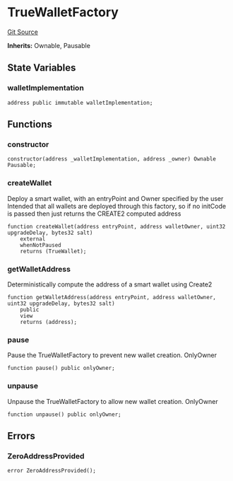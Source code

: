 # TrueWalletFactory
[Git Source](https://github.com/TrueWallet/contracts/blob/843930f01013ad22976a2d653f9d67aaa82d54f4/src/wallet/TrueWalletFactory.sol)

**Inherits:**
Ownable, Pausable


## State Variables
### walletImplementation

```solidity
address public immutable walletImplementation;
```


## Functions
### constructor


```solidity
constructor(address _walletImplementation, address _owner) Ownable Pausable;
```

### createWallet

Deploy a smart wallet, with an entryPoint and Owner specified by the user
Intended that all wallets are deployed through this factory, so if no initCode is passed
then just returns the CREATE2 computed address


```solidity
function createWallet(address entryPoint, address walletOwner, uint32 upgradeDelay, bytes32 salt)
    external
    whenNotPaused
    returns (TrueWallet);
```

### getWalletAddress

Deterministically compute the address of a smart wallet using Create2


```solidity
function getWalletAddress(address entryPoint, address walletOwner, uint32 upgradeDelay, bytes32 salt)
    public
    view
    returns (address);
```

### pause

Pause the TrueWalletFactory to prevent new wallet creation. OnlyOwner


```solidity
function pause() public onlyOwner;
```

### unpause

Unpause the TrueWalletFactory to allow new wallet creation. OnlyOwner


```solidity
function unpause() public onlyOwner;
```

## Errors
### ZeroAddressProvided

```solidity
error ZeroAddressProvided();
```

